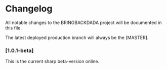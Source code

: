 # Changelog

All notable changes to the BRINGBACKDADA project will be documented in this file.

The latest deployed production branch will always be the [MASTER].

### [1.0.1-beta]
This is the current sharp beta-version online.
